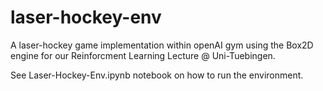 # laser-hockey-env

A laser-hockey game implementation within openAI gym using the Box2D engine for our Reinforcment Learning Lecture @ Uni-Tuebingen.

See Laser-Hockey-Env.ipynb notebook on how to run the environment.
